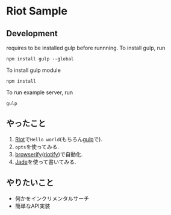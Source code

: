 Riot Sample
===========

## Development

requires to be installed gulp before runnning.
To install gulp, run

```
npm install gulp --global
```

To install gulp module

```
npm install
```

To run example server, run

```
gulp
```

## やったこと

1. [Riot](http://riotjs.com/)で`Hello world`(もちろん[gulp](http://gulpjs.com/)で).
1. `opts`を使ってみる.
1. [browserify](http://browserify.org/)([riotify](https://github.com/jhthorsen/riotify))で自動化.
1. [Jade](http://jade-lang.com/)を使って書いてみる.

## やりたいこと

- 何かをインクリメンタルサーチ
- 簡単なAPI実装
